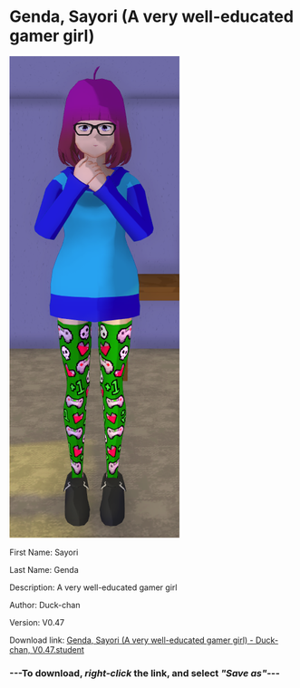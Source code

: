 # Genda, Sayori (A very well-educated gamer girl)

<img src = "https://raw.githubusercontent.com/Arbiter1223/Daigaku-Gurashi-Custom-Students/master/Students/Files/Genda%2C%20Sayori%20(A%20very%20well-educated%20gamer%20girl).png">

First Name: Sayori

Last Name: Genda

Description: A very well-educated gamer girl

Author: Duck-chan

Version: V0.47

Download link: <a href="https://raw.githubusercontent.com/Arbiter1223/Daigaku-Gurashi-Custom-Students/master/Students/Files/Genda%2C%20Sayori%20(A%20very%20well-educated%20gamer%20girl)%20-%20Duck-chan%2C%20V0.47.student">Genda, Sayori (A very well-educated gamer girl) - Duck-chan, V0.47.student</a>

### ---**To download, _right-click_ the link, and select _"Save as"_**---
